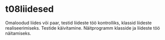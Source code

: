 # t08liidesed

Omaloodud liides või paar, testid liideste töö kontrolliks, klassid liideste realiseerimiseks.
Testide käivitamine. Näitprogramm klasside ja liideste töö näitamiseks.
